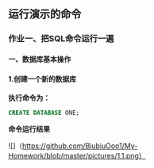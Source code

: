 ## 运行演示的命令

### 作业一、把SQL命令运行一遍
#### 一、数据库基本操作

#### 1.创建一个新的数据库

**执行命令为：**
```sql
CREATE DATABASE ONE;
```
**命令运行结果**

![]（https://github.com/BiubiuOoo1/My-Homework/blob/master/pictures/1.1.png）

